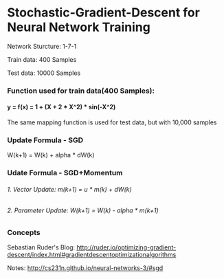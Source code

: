 # Stochastic-Gradient-Descent for Neural Network Training
Network Sturcture: 1-7-1 

Train data: 400 Samples 

Test data: 10000 Samples 

### Function used for train data(400 Samples):

#### y = f(x) = 1 + (X + 2 * X^2) * sin(-X^2) 

The same mapping function is used for test data, but with 10,000 samples

### Update Formula - SGD
W(k+1) = W(k) + alpha * dW(k)

### Udate Formula - SGD+Momentum 
###### 1. Vector Update: m(k+1) = u * m(k) + dW(k)
###### 2. Parameter Update: W(k+1) = W(k) - alpha * m(k+1)

### Concepts
Sebastian Ruder's Blog: http://ruder.io/optimizing-gradient-descent/index.html#gradientdescentoptimizationalgorithms

Notes: http://cs231n.github.io/neural-networks-3/#sgd

